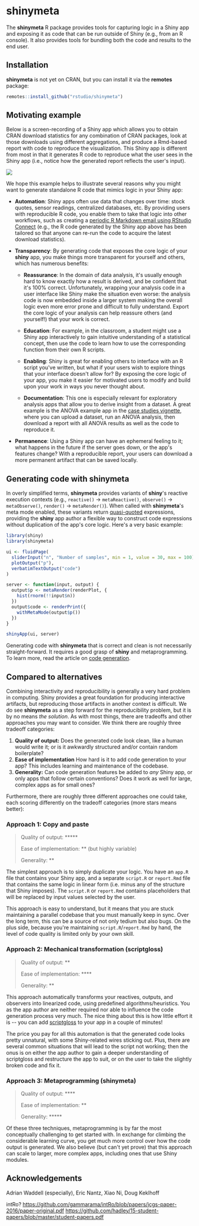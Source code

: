 # shinymeta

The **shinymeta** R package provides tools for capturing logic in a Shiny app and exposing it as code that can be run outside of Shiny (e.g., from an R console). It also provides tools for bundling both the code and results to the end user.

## Installation

**shinymeta** is not yet on CRAN, but you can install it via the **remotes** package:

```r
remotes::install_github("rstudio/shinymeta")
```

## Motivating example

Below is a screen-recording of a Shiny app which allows you to obtain CRAN download statistics for any combination of CRAN packages, look at those downloads using different aggregations, and produce a Rmd-based report with code to reproduce the visualization. This Shiny app is different from most in that it generates R code to reproduce what the user sees in the Shiny app (i.e., notice how the generated report reflects the user's input).

<img src="https://rstudio.github.io/shinymeta/articles/cranview-intro.gif" />

We hope this example helps to illustrate several reasons why you might want to generate standalone R code that mimics logic in your Shiny app:

* **Automation**: Shiny apps often use data that changes over time: stock quotes, sensor readings, centralized databases, etc. By providing users with reproducible R code, you enable them to take that logic into other workflows, such as creating a [periodic R Markdown email using RStudio Connect](https://docs.rstudio.com/connect/1.7.4/user/r-markdown-schedule.html) (e.g., the R code generated by the Shiny app above has been tailored so that anyone can re-run the code to acquire the latest download statistics).

* **Transparency**: By generating code that exposes the core logic of your **shiny** app, you make things more transparent for yourself and others, which has numerous benefits:

    * **Reassurance**: In the domain of data analysis, it's usually enough hard to know exactly how a result is derived, and be confident that it's 100% correct. Unfortunately, wrapping your analysis code in a user interface like Shiny make the situation even worse: the analysis code is now embedded inside a larger system making the overall logic even more error prone and difficult to fully understand. Export the core logic of your analysis can help reassure others (and yourself!) that your work is correct.
    
    * **Education**: For example, in the classroom, a student might use a Shiny app interactively to gain intuitive understanding of a statistical concept, then use the code to learn how to use the corresponding function from their own R scripts.
    
    * **Enabling**: Shiny is great for enabling others to interface with an R script you've written, but what if your users wish to explore things that your interface doesn't allow for? By exposing the core logic of your app, you make it easier for motivated users to modify and build upon your work in ways you never thought about.
    
    * **Documentation**: This one is especially relevant for exploratory analysis apps that allow you to derive insight from a dataset. A great example is the ANOVA example app in the [case studies vignette](04-case-studies.html#ANOVA), where you can upload a dataset, run an ANOVA analysis, then download a report with all ANOVA results as well as the code to reproduce it.

* **Permanence**: Using a Shiny app can have an ephemeral feeling to it; what happens in the future if the server goes down, or the app's features change? With a reproducible report, your users can download a more permanent artifact that can be saved locally.
    

## Generating code with shinymeta

In overly simplified terms, **shinymeta** provides variants of **shiny**'s reactive execution contexts (e.g., `reactive()` -> `metaReactive()`, `observe()` -> `metaObserve()`, `render()` -> `metaRender()`).  When called with **shinymeta**'s meta mode enabled, these variants return [quasi-quoted](https://adv-r.hadley.nz/quasiquotation.html) expressions, providing the **shiny** app author a flexible way to construct code expressions without duplication of the app's core logic. Here's a very basic example:

```r
library(shiny)
library(shinymeta)

ui <- fluidPage(
  sliderInput("n", "Number of samples", min = 1, value = 30, max = 100),
  plotOutput("p"),
  verbatimTextOutput("code")
)

server <- function(input, output) {
  output$p <- metaRender(renderPlot, {
    hist(rnorm(!!input$n))
  })
  output$code <- renderPrint({
    withMetaMode(output$p())
  })
}

shinyApp(ui, server)
```

Generating code with **shinymeta** that is correct and clean is not necessarily straight-forward. It requires a good grasp of **shiny** and metaprogramming. To learn more, read the article on [code generation](http://rstudio.github.io/shinymeta/articles/01-code-generation.html).

## Compared to alternatives

Combining interactivity and reproducibility is generally a very hard problem in computing. Shiny provides a great foundation for producing interactive artifacts, but reproducing those artifacts in another context is difficult. We do see **shinymeta** as a step forward for the reproducibility problem, but it is by no means *the solution*. As with most things, there are tradeoffs and other approaches you may want to consider. We think there are roughly three tradeoff categories:

 1. **Quality of output:** Does the generated code look clean, like a human would write it; or is it awkwardly structured and/or contain random boilerplate?
2. **Ease of implementation** How hard is it to add code generation to your app? This includes learning and maintenance of the codebase.
3. **Generality:** Can code generation features be added to _any_ Shiny app, or only apps that follow certain conventions? Does it work as well for large, complex apps as for small ones?

Furthermore, there are roughly three different approaches one could take, each scoring differently on the tradeoff categories (more stars means better):

### Approach 1: Copy and paste

> Quality of output: \*\*\*\*\*
>
> Ease of implementation: \*\* (but highly variable)
>
> Generality: \*\*

The simplest approach is to simply duplicate your logic. You have an `app.R` file that contains your Shiny app, and a separate `script.R` or `report.Rmd` file that contains the same logic in linear form (i.e. minus any of the structure that Shiny imposes). The `script.R` or `report.Rmd` contains placeholders that will be replaced by input values selected by the user.

This approach is easy to understand, but it means that you are stuck maintaining a parallel codebase that you must manually keep in sync. Over the long term, this can be a source of not only tedium but also bugs. On the plus side, because you're maintaining `script.R`/`report.Rmd` by hand, the level of code quality is limited only by your own skill.

### Approach 2: Mechanical transformation (scriptgloss)

> Quality of output: \*\*
>
> Ease of implementation: \*\*\*\*
>
> Generality: \*\*
 
This approach automatically transforms your reactives, outputs, and observers into linearized code, using predefined algorithms/heuristics. You as the app author are neither required nor able to influence the code generation process very much. The nice thing about this is how little effort it is -- you can add [scriptgloss](https://github.com/dgkf/scriptgloss) to your app in a couple of minutes!

The price you pay for all this automation is that the generated code looks pretty unnatural, with some Shiny-related wires sticking out. Plus, there are several common situations that will lead to the script not working; then the onus is on either the app author to gain a deeper understanding of scriptgloss and restructure the app to suit, or on the user to take the slightly broken code and fix it.

### Approach 3: Metaprogramming (shinymeta)

> Quality of output: \*\*\*\*
>
> Ease of implementation: \*\*
>
> Generality: \*\*\*\*\*

Of these three techniques, metaprogramming is by far the most conceptually challenging to get started with. In exchange for climbing the considerable learning curve, you get much more control over how the code output is generated. We also believe (but can't yet prove) that this approach can scale to larger, more complex apps, including ones that use Shiny modules.


## Acknowledgements

Adrian Waddell (especially), Eric Nantz, Xiao Ni, Doug Keklhoff

intRo?
https://github.com/gammarama/intRo/blob/papers/jcgs-paper-2016/paper-original.pdf
https://github.com/hadley/15-student-papers/blob/master/student-papers.pdf
